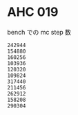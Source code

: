 # AHC 019

bench での mc step 数

```
242944
154880
160256
103936
120320
109824
317440
211456
262912
158208
290304
```
